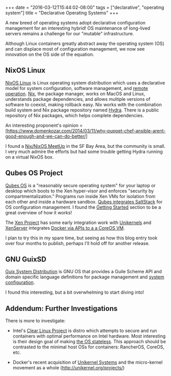 +++
date = "2016-03-12T15:44:02-08:00"
tags = ["declarative", "operating system"]
title = "Declarative Operating Systems"
+++

A new breed of operating systems adopt declarative configuration management for
an interesting hybrid! OS maintenance of long-lived servers remains a challenge
for our "mutable" infrastructure.
<!--more-->

Although Linux containers greatly abstract away the operating system (OS) and
can displace most of configuration management, we now see innovation on the
OS side of the equation.

## NixOS Linux ##
[NixOS Linux](http://nixos.org/) is Linux operating system distribution which
uses a declarative model for system configuration, software management, and
[remote operation](http://nixos.org/nixops/). [Nix](http://nixos.org/nix/),
the package manager, works on MacOS and Linux, understands package dependencies,
and allows multiple versions of software to coexist, making rollback easy.
Nix works with the combination build system and Nix package repository named
[Hydra](http://nixos.org/hydra/). There is a public repository of Nix
packages, which helps complete dependencies.

An interesting proponent's opinion =
[https://www.domenkozar.com/2014/03/11/why-puppet-chef-ansible-arent-good-enough-and-we-can-do-better/]

I found a [Nix/NixOS MeetUp](https://www.meetup.com/Bay-Area-Nix-NixOS-User-Group/)
in the SF Bay Area, but the community is small. I very much admire the efforts
but had some trouble getting Hydra running on a virtual NixOS box.

## Qubes OS Project ##
[Qubes OS](https://www.qubes-os.org/tour/#what-is-qubes-os) is a "reasonably
secure operating system" for your laptop or desktop which  boots to the Xen
hyper-visor and enforces "security by compartmentalization."
Programs run inside Xen VMs for isolation from each other and inside a hardware
sandbox.
[Qubes integrates SaltStack](https://www.qubes-os.org/doc/salt/) for OS
configuration management. I found the
[Getting Started](https://www.qubes-os.org/getting-started/) section to be a
great overview of how it works!

The [Xen Project](http://xenproject.org/) has some early integration work with
[Unikernels](http://wiki.xenproject.org/wiki/Unikernels)
and [XenServer](http://xenserver.org/partners/docker.html) integrates
[Docker via APIs to a a CoreOS VM](https://xen-orchestra.com/blog/docker-support-in-xenserver-the-ultimate-guide/).

I plan to try this in my spare time, but seeing as how this blog entry took
over four months to publish, perhaps I'll hold off for another release.

## GNU GuixSD ##
[Guix System Distribution](http://www.gnu.org/software/guix/) is GNU OS that
provides a Guile Scheme API and domain specific language definitions for
package management and
[system configuration](http://www.gnu.org/software/guix/manual/html_node/System-Configuration.html).

I found this interesting, but a bit overwhelming to start diving into!

## Addendum: Further Investigations ##

There is more to investigate:

- Intel's [Clear Linux Project](https://clearlinux.org/) is distro which
  attempts to secure and run containers with optimal performance
  on Intel hardware. Most interesting is their design goal of making [the OS
  stateless](https://clearlinux.org/features/stateless). This approach should
  be contrasted to the minimal host OSs for containers: RancherOS, CoreOS, etc.
  
- Docker's recent acquisition of [Unikernel Systems](https://blog.docker.com/2016/01/unikernel/)
  and the micro-kernel movement as a whole (http://unikernel.org/projects/)
